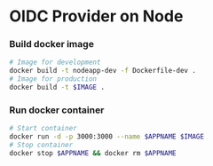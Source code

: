# OIDC Provider on Node

### Build docker image

```bash
# Image for development
docker build -t nodeapp-dev -f Dockerfile-dev .
# Image for production
docker build -t $IMAGE .
```

### Run docker container

```bash
# Start container
docker run -d -p 3000:3000 --name $APPNAME $IMAGE
# Stop container
docker stop $APPNAME && docker rm $APPNAME
```
